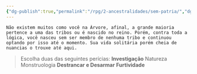 ```yaml
---
{"dg-publish":true,"permalink":"/rpg/2-ancestralidades/sem-patria/","dgPassFrontmatter":true}
---
```



	
	Não existem muitos como você na Árvore, afinal, a grande maioria pertence a uma das tribos ou é nascido no reino. Porém, contra toda a lógica, você nasceu sem ser membro de nenhuma tribo e continuou optando por isso até o momento. Sua vida solitária porém cheia de nuancias o trouxe até aqui.

>Escolha duas das seguintes perícias:
>**Investigação**
>Natureza
>Monstruologia
>**Destrancar e Desarmar**
>**Furtividade**

